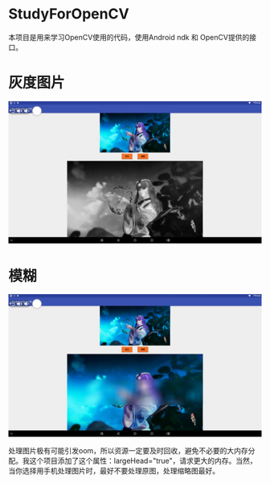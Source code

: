 # StudyForOpenCV
本项目是用来学习OpenCV使用的代码，使用Android ndk 和 OpenCV提供的接口。

# 灰度图片
![pic](https://github.com/ForgetAll/StudyForOpenCV/blob/master/screenshot/gray.png)

# 模糊
![pic](https://github.com/ForgetAll/StudyForOpenCV/blob/master/screenshot/blur.png)

处理图片极有可能引发oom，所以资源一定要及时回收，避免不必要的大内存分配。我这个项目添加了这个属性：largeHead="true"，请求更大的内存。当然，当你选择用手机处理图片时，最好不要处理原图，处理缩略图最好。
